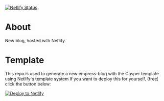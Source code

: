 [![Netlify Status](https://api.netlify.com/api/v1/badges/12e6fff5-b89b-434c-a905-0c289296b6ed/deploy-status)](https://app.netlify.com/sites/lz-empress-blog/deploys)

# About
New blog, hosted with Netlify.

# Template   

This repo is used to generate a new empress-blog with the Casper template using Netlify's template system
If you want to deploy this for yourself, (free) click the button below:

[![Deploy to Netlify](https://www.netlify.com/img/deploy/button.svg)](https://app.netlify.com/start/deploy?repository=https://github.com/empress/empress-blog-netlify-casper-template)



